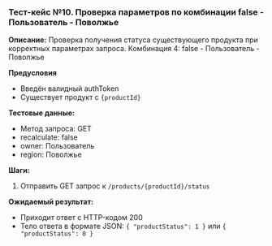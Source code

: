 ### Тест-кейс №10. Проверка параметров по комбинации false - Пользователь - Поволжье

**Описание:** Проверка получения статуса существующего продукта при корректных параметрах запроса.
Комбинация 4: false - Пользователь - Поволжье

**Предусловия**
- Введён валидный authToken
- Существует продукт с `{productId}`

**Тестовые данные:**
- Метод запроса: GET
- recalculate: false
- owner: Пользователь
- region: Поволжье

**Шаги:**
1. Отправить GET запрос к `/products/{productId}/status`

**Ожидаемый результат:**
- Приходит ответ с HTTP-кодом 200
- Тело ответа в формате JSON: `{ "productStatus": 1 }` или `{ "productStatus": 0 }`